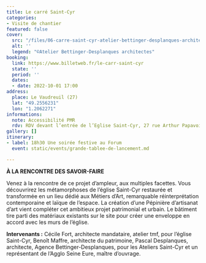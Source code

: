 ```yaml
---
title: Le carré Saint-Cyr
categories:
- Visite de chantier
featured: false
cover:
  src: "/files/06-carre-saint-cyr-atelier-bettinger-desplanques-architectes.jpg"
  alt: ''
  legend: "©Atelier Bettinger-Desplanques architectes"
booking:
  link: https://www.billetweb.fr/le-carr-saint-cyr
  state: ''
  period: ''
  dates:
  - date: 2022-10-01 17:00
address:
  place: Le Vaudreuil (27)
  lat: "49.2556231"
  lon: "1.2062271"
informations:
  note: Accessibilité PMR
  rdv: RDV devant l’entrée de l’Eglise Saint-Cyr, 27 rue Arthur Papavoine
gallery: []
itinerary:
- label: 18h30 Une soirée festive au Forum
  event: static/events/grande-tablee-de-lancement.md

---
```

**À LA RENCONTRE DES SAVOIR-FAIRE**

Venez à la rencontre de ce projet d’ampleur, aux multiples facettes. Vous découvrirez les métamorphoses de l’église Saint-Cyr restaurée et transformée en un lieu dédié aux Métiers d’Art, remarquable réinterprétation contemporaine et laïque de l’espace. La création d’une Pépinière d’artisanat d’art vient compléter cet ambitieux projet patrimonial et urbain. Le bâtiment tire parti des matériaux existants sur le site pour créer une enveloppe en accord avec les murs de l’église.

**Intervenants :** Cécile Fort, architecte mandataire, atelier tmf, pour l’église Saint-Cyr, Benoît Maffre, architecte du patrimoine, Pascal Desplanques, architecte, Agence Bettinger-Desplanques, pour les Ateliers Saint-Cyr et un représentant de l’Agglo Seine Eure, maître d’ouvrage.
